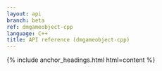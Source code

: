 ```yaml
---
layout: api
branch: beta
ref: dmgameobject-cpp
language: C++
title: API reference (dmgameobject-cpp)
---
```

{% include anchor_headings.html html=content %}